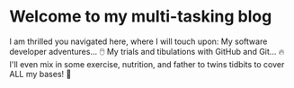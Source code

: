 # Welcome to my multi-tasking blog

I am thrilled you navigated here, where I will touch upon:
My software developer adventures... 🖱️
My trials and tibulations with GitHub and Git... 🔥
I'll even mix in some exercise, nutrition, and father to twins tidbits to cover ALL my bases! 🍾
